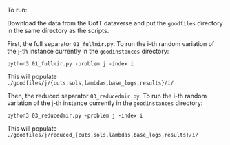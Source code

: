 To run:

Download the data from the UofT dataverse and put the `goodfiles` directory in the same directory as the scripts.

First, the full separator `01_fullmir.py`. To run the i-th random variation of the j-th instance currently in the `goodinstances` directory:

```
python3 01_fullmir.py -problem j -index i
```

This will populate `./goodfiles/j/{cuts,sols,lambdas,base_logs,results}/i/`

Then, the reduced separator `03_reducedmir.py`. To run the i-th random variation of the j-th instance currently in the `goodinstances` directory:

```
python3 03_reducedmir.py -problem j -index i
```

This will populate `./goodfiles/j/reduced_{cuts,sols,lambdas,base_logs,results}/i/`
